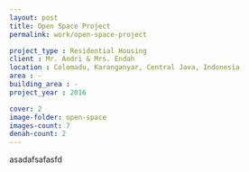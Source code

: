 ```yaml
---
layout: post
title: Open Space Project
permalink: work/open-space-project

project_type : Residential Housing
client : Mr. Andri & Mrs. Endah
location : Colomadu, Karanganyar, Central Java, Indonesia
area : -
building_area : -
project_year : 2016

cover: 2
image-folder: open-space
images-count: 7
denah-count: 2
---
```


asadafsafasfd
